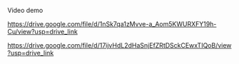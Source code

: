 Video demo

https://drive.google.com/file/d/1nSk7qa1zMvve-a_Aom5KWURXFY19h-Cu/view?usp=drive_link

https://drive.google.com/file/d/17ijvHdL2dHaSnjEfZRtDSckCEwxTIQoB/view?usp=drive_link

